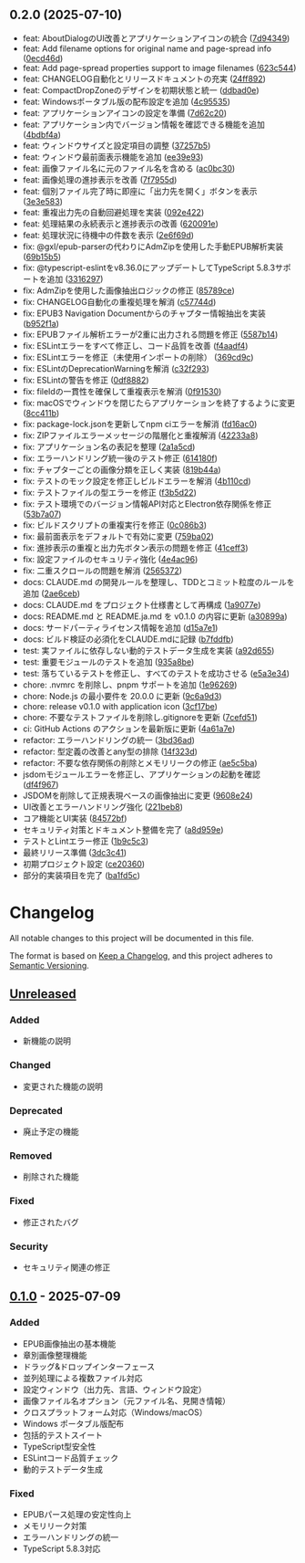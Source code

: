 ## 0.2.0 (2025-07-10)

* feat: AboutDialogのUI改善とアプリケーションアイコンの統合 ([7d94349](https://github.com/castor4bit/epub-image-extractor/commit/7d94349))
* feat: Add filename options for original name and page-spread info ([0ecd46d](https://github.com/castor4bit/epub-image-extractor/commit/0ecd46d))
* feat: Add page-spread properties support to image filenames ([623c544](https://github.com/castor4bit/epub-image-extractor/commit/623c544))
* feat: CHANGELOG自動化とリリースドキュメントの充実 ([24ff892](https://github.com/castor4bit/epub-image-extractor/commit/24ff892))
* feat: CompactDropZoneのデザインを初期状態と統一 ([ddbad0e](https://github.com/castor4bit/epub-image-extractor/commit/ddbad0e))
* feat: Windowsポータブル版の配布設定を追加 ([4c95535](https://github.com/castor4bit/epub-image-extractor/commit/4c95535))
* feat: アプリケーションアイコンの設定を準備 ([7d62c20](https://github.com/castor4bit/epub-image-extractor/commit/7d62c20))
* feat: アプリケーション内でバージョン情報を確認できる機能を追加 ([4bdbf4a](https://github.com/castor4bit/epub-image-extractor/commit/4bdbf4a))
* feat: ウィンドウサイズと設定項目の調整 ([37257b5](https://github.com/castor4bit/epub-image-extractor/commit/37257b5))
* feat: ウィンドウ最前面表示機能を追加 ([ee39e93](https://github.com/castor4bit/epub-image-extractor/commit/ee39e93))
* feat: 画像ファイル名に元のファイル名を含める ([ac0bc30](https://github.com/castor4bit/epub-image-extractor/commit/ac0bc30))
* feat: 画像処理の進捗表示を改善 ([7f7955d](https://github.com/castor4bit/epub-image-extractor/commit/7f7955d))
* feat: 個別ファイル完了時に即座に「出力先を開く」ボタンを表示 ([3e3e583](https://github.com/castor4bit/epub-image-extractor/commit/3e3e583))
* feat: 重複出力先の自動回避処理を実装 ([092e422](https://github.com/castor4bit/epub-image-extractor/commit/092e422))
* feat: 処理結果の永続表示と進捗表示の改善 ([620091e](https://github.com/castor4bit/epub-image-extractor/commit/620091e))
* feat: 処理状況に待機中の件数を表示 ([2e6f69d](https://github.com/castor4bit/epub-image-extractor/commit/2e6f69d))
* fix: @gxl/epub-parserの代わりにAdmZipを使用した手動EPUB解析実装 ([69b15b5](https://github.com/castor4bit/epub-image-extractor/commit/69b15b5))
* fix: @typescript-eslintをv8.36.0にアップデートしてTypeScript 5.8.3サポートを追加 ([3316297](https://github.com/castor4bit/epub-image-extractor/commit/3316297))
* fix: AdmZipを使用した画像抽出ロジックの修正 ([85789ce](https://github.com/castor4bit/epub-image-extractor/commit/85789ce))
* fix: CHANGELOG自動化の重複処理を解消 ([c57744d](https://github.com/castor4bit/epub-image-extractor/commit/c57744d))
* fix: EPUB3 Navigation Documentからのチャプター情報抽出を実装 ([b952f1a](https://github.com/castor4bit/epub-image-extractor/commit/b952f1a))
* fix: EPUBファイル解析エラーが2重に出力される問題を修正 ([5587b14](https://github.com/castor4bit/epub-image-extractor/commit/5587b14))
* fix: ESLintエラーをすべて修正し、コード品質を改善 ([f4aadf4](https://github.com/castor4bit/epub-image-extractor/commit/f4aadf4))
* fix: ESLintエラーを修正（未使用インポートの削除） ([369cd9c](https://github.com/castor4bit/epub-image-extractor/commit/369cd9c))
* fix: ESLintのDeprecationWarningを解消 ([c32f293](https://github.com/castor4bit/epub-image-extractor/commit/c32f293))
* fix: ESLintの警告を修正 ([0df8882](https://github.com/castor4bit/epub-image-extractor/commit/0df8882))
* fix: fileIdの一貫性を確保して重複表示を解消 ([0f91530](https://github.com/castor4bit/epub-image-extractor/commit/0f91530))
* fix: macOSでウィンドウを閉じたらアプリケーションを終了するように変更 ([8cc411b](https://github.com/castor4bit/epub-image-extractor/commit/8cc411b))
* fix: package-lock.jsonを更新してnpm ciエラーを解消 ([fd16ac0](https://github.com/castor4bit/epub-image-extractor/commit/fd16ac0))
* fix: ZIPファイルエラーメッセージの階層化と重複解消 ([42233a8](https://github.com/castor4bit/epub-image-extractor/commit/42233a8))
* fix: アプリケーション名の表記を整理 ([2a1a5cd](https://github.com/castor4bit/epub-image-extractor/commit/2a1a5cd))
* fix: エラーハンドリング統一後のテスト修正 ([614180f](https://github.com/castor4bit/epub-image-extractor/commit/614180f))
* fix: チャプターごとの画像分類を正しく実装 ([819b44a](https://github.com/castor4bit/epub-image-extractor/commit/819b44a))
* fix: テストのモック設定を修正しビルドエラーを解消 ([4b110cd](https://github.com/castor4bit/epub-image-extractor/commit/4b110cd))
* fix: テストファイルの型エラーを修正 ([f3b5d22](https://github.com/castor4bit/epub-image-extractor/commit/f3b5d22))
* fix: テスト環境でのバージョン情報API対応とElectron依存関係を修正 ([53b7a07](https://github.com/castor4bit/epub-image-extractor/commit/53b7a07))
* fix: ビルドスクリプトの重複実行を修正 ([0c086b3](https://github.com/castor4bit/epub-image-extractor/commit/0c086b3))
* fix: 最前面表示をデフォルトで有効に変更 ([759ba02](https://github.com/castor4bit/epub-image-extractor/commit/759ba02))
* fix: 進捗表示の重複と出力先ボタン表示の問題を修正 ([41ceff3](https://github.com/castor4bit/epub-image-extractor/commit/41ceff3))
* fix: 設定ファイルのセキュリティ強化 ([4e4ac96](https://github.com/castor4bit/epub-image-extractor/commit/4e4ac96))
* fix: 二重スクロールの問題を解消 ([2565372](https://github.com/castor4bit/epub-image-extractor/commit/2565372))
* docs: CLAUDE.md の開発ルールを整理し、TDDとコミット粒度のルールを追加 ([2ae6ceb](https://github.com/castor4bit/epub-image-extractor/commit/2ae6ceb))
* docs: CLAUDE.md をプロジェクト仕様書として再構成 ([1a9077e](https://github.com/castor4bit/epub-image-extractor/commit/1a9077e))
* docs: README.md と README.ja.md を v0.1.0 の内容に更新 ([a30899a](https://github.com/castor4bit/epub-image-extractor/commit/a30899a))
* docs: サードパーティライセンス情報を追加 ([d15a7e1](https://github.com/castor4bit/epub-image-extractor/commit/d15a7e1))
* docs: ビルド検証の必須化をCLAUDE.mdに記録 ([b7fddfb](https://github.com/castor4bit/epub-image-extractor/commit/b7fddfb))
* test: 実ファイルに依存しない動的テストデータ生成を実装 ([a92d655](https://github.com/castor4bit/epub-image-extractor/commit/a92d655))
* test: 重要モジュールのテストを追加 ([935a8be](https://github.com/castor4bit/epub-image-extractor/commit/935a8be))
* test: 落ちているテストを修正し、すべてのテストを成功させる ([e5a3e34](https://github.com/castor4bit/epub-image-extractor/commit/e5a3e34))
* chore: .nvmrc を削除し、pnpm サポートを追加 ([1e96269](https://github.com/castor4bit/epub-image-extractor/commit/1e96269))
* chore: Node.js の最小要件を 20.0.0 に更新 ([9c6a9d3](https://github.com/castor4bit/epub-image-extractor/commit/9c6a9d3))
* chore: release v0.1.0 with application icon ([3cf17be](https://github.com/castor4bit/epub-image-extractor/commit/3cf17be))
* chore: 不要なテストファイルを削除し.gitignoreを更新 ([7cefd51](https://github.com/castor4bit/epub-image-extractor/commit/7cefd51))
* ci: GitHub Actions のアクションを最新版に更新 ([4a61a7e](https://github.com/castor4bit/epub-image-extractor/commit/4a61a7e))
* refactor: エラーハンドリングの統一 ([3bd36ad](https://github.com/castor4bit/epub-image-extractor/commit/3bd36ad))
* refactor: 型定義の改善とany型の排除 ([14f323d](https://github.com/castor4bit/epub-image-extractor/commit/14f323d))
* refactor: 不要な依存関係の削除とメモリリークの修正 ([ae5c5ba](https://github.com/castor4bit/epub-image-extractor/commit/ae5c5ba))
* jsdomモジュールエラーを修正し、アプリケーションの起動を確認 ([df4f967](https://github.com/castor4bit/epub-image-extractor/commit/df4f967))
* JSDOMを削除して正規表現ベースの画像抽出に変更 ([9608e24](https://github.com/castor4bit/epub-image-extractor/commit/9608e24))
* UI改善とエラーハンドリング強化 ([221beb8](https://github.com/castor4bit/epub-image-extractor/commit/221beb8))
* コア機能とUI実装 ([84572bf](https://github.com/castor4bit/epub-image-extractor/commit/84572bf))
* セキュリティ対策とドキュメント整備を完了 ([a8d959e](https://github.com/castor4bit/epub-image-extractor/commit/a8d959e))
* テストとLintエラー修正 ([1b9c5c3](https://github.com/castor4bit/epub-image-extractor/commit/1b9c5c3))
* 最終リリース準備 ([3dc3c41](https://github.com/castor4bit/epub-image-extractor/commit/3dc3c41))
* 初期プロジェクト設定 ([ce20360](https://github.com/castor4bit/epub-image-extractor/commit/ce20360))
* 部分的実装項目を完了 ([ba1fd5c](https://github.com/castor4bit/epub-image-extractor/commit/ba1fd5c))



# Changelog

All notable changes to this project will be documented in this file.

The format is based on [Keep a Changelog](https://keepachangelog.com/en/1.0.0/),
and this project adheres to [Semantic Versioning](https://semver.org/spec/v2.0.0.html).

## [Unreleased]

### Added
- 新機能の説明

### Changed
- 変更された機能の説明

### Deprecated
- 廃止予定の機能

### Removed
- 削除された機能

### Fixed
- 修正されたバグ

### Security
- セキュリティ関連の修正

## [0.1.0] - 2025-07-09

### Added
- EPUB画像抽出の基本機能
- 章別画像整理機能
- ドラッグ&ドロップインターフェース
- 並列処理による複数ファイル対応
- 設定ウィンドウ（出力先、言語、ウィンドウ設定）
- 画像ファイル名オプション（元ファイル名、見開き情報）
- クロスプラットフォーム対応（Windows/macOS）
- Windows ポータブル版配布
- 包括的テストスイート
- TypeScript型安全性
- ESLintコード品質チェック
- 動的テストデータ生成

### Fixed
- EPUBパース処理の安定性向上
- メモリリーク対策
- エラーハンドリングの統一
- TypeScript 5.8.3対応

[Unreleased]: https://github.com/yourusername/epub-image-extractor/compare/v0.1.0...HEAD
[0.1.0]: https://github.com/yourusername/epub-image-extractor/releases/tag/v0.1.0